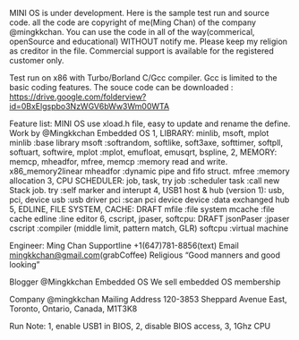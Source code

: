 MINI OS is under development. Here is the sample test run and source code. all the code are copyright of me(Ming Chan) of the company @mingkkchan.
You can use the code in all of the way(commerical, openSource and educational) WITHOUT notify me. Please keep my religion as creditor in the file.
Commercial support is available for the registered customer only.

Test run on x86 with Turbo/Borland C/Gcc compiler.
Gcc is limited to the basic coding features.
The souce code can be downloaded :
https://drive.google.com/folderview?id=0BxElgspbo3NzWGV6bWw3Wm00WTA

Feature list:
MINI OS use xload.h file, easy to update and rename the define.
    Work by @Mingkkchan Embedded OS
1, LIBRARY: minlib, msoft, mplot
  minlib     :base library
  msoft     :softrandom, softlike, soft3axe, softtimer, softpll, softuart, softwire,
  mplot     :mplot, emufloat, emusqrt, bspline,
2, MEMORY:  memcp, mheadfor, mfree,
  memcp      :memory read and write. x86_memory2linear
  mheadfor   :dynamic pipe and fifo struct.
  mfree      :memory allocation
3, CPU SCHEDULER: job, task, try
  job        :scheduler
  task       :call new Stack job.
  try        :self marker and interupt
4, USB1 host & hub (version 1):  usb, pci, device
  usb        :usb driver
  pci        :scan pci device
  device     :data exchanged hub
5, EDLINE, FILE SYSTEM, CACHE:  DRAFT
  mfile      :file system
  mcache     :file cache
  edline     :line editor
6, cscript, jpaser, softcpu:    DRAFT
  jsonPaser  :jpaser
  cscript    :compiler (middle limit, pattern match, GLR)
  softcpu    :virtual machine

Engineer:   Ming Chan
Supportline +1(647)781-8856(text)
Email       mingkkchan@gmail.com(grabCoffee)
Religious   “Good manners and good looking”

Blogger @Mingkkchan Embedded OS
We sell embedded OS membership 

Company @mingkkchan
Mailing Address
120-3853 Sheppard Avenue East,
Toronto, Ontario, Canada, M1T3K8

Run Note:
1, enable USB1 in BIOS,
2, disable BIOS access,
3, 1Ghz CPU

